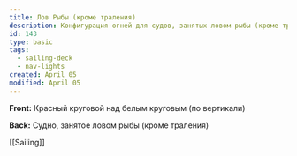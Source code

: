 ```yaml
---
title: Лов Рыбы (кроме траления)
description: Конфигурация огней для судов, занятых ловом рыбы (кроме траления)
id: 143
type: basic
tags:
  - sailing-deck
  - nav-lights
created: April 05
modified: April 05
---
```

**Front:**
Красный круговой над белым круговым (по вертикали)

**Back:**
Судно, занятое ловом рыбы (кроме траления)

[[Sailing]] 